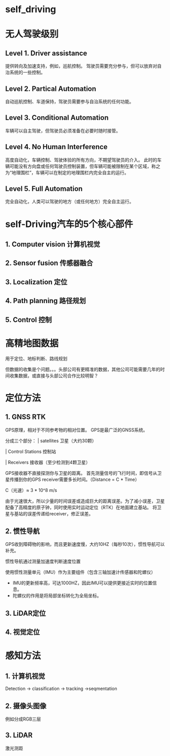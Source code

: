 # self_driving


# 无人驾驶级别

## Level 1. Driver assistance

提供转向及加速支持，例如，巡航控制。
驾驶员需要充分参与，但可以放弃对自治系统的一些控制。

## Level 2. Partical Automation

自动巡航控制、车道保持，驾驶员需要参与自治系统的任何功能。

## Level 3. Conditional Automation

车辆可以自主驾驶，但驾驶员必须准备在必要时随时接管。

## Level 4. No Human Interference

高度自动化，车辆控制、驾驶体验的所有方向，不期望驾驶员的介入。
此时的车辆可能没有方向盘或任何驾驶员控制装置，但车辆可能被限制在某个区域，称之为“地理围栏”，车辆可以在制定的地理围栏内完全自主的运行。

## Level 5. Full Automation

完全自动化，人类可以驾驶的地方（或任何地方）完全自主运行。


# self-Driving汽车的5个核心部件

## 1. Computer vision 计算机视觉

## 2. Sensor fusion 传感器融合

## 3. Localization 定位

## 4. Path planning 路径规划

## 5. Control 控制

# 高精地图数据

用于定位、地标判断、路线规划

但数据的收集是个问题。。。头部公司有更精准的数据，其他公司可能需要几年的时间收集数据，或直接与头部公司合作比较明智？

# 定位方法

## 1. GNSS RTK

GPS原理，相对于不同参考物的相对位置。
GPS是最广泛的GNSS系统。

分成三个部分：
| satellites 卫星（大约30颗）

| Control Stations 控制站

| Receivers 接收器（至少检测到4颗卫星）

GPS接收器不直接探测你与卫星的距离。
首先测量信号的飞行时间，即信号从卫星传播到你的GPS receiver需要多长时间。（Distance = C * Time）

C（光速）≈ 3 * 10^8 m/s

由于光速很大，所以少量的时间误差或造成巨大的距离误差。为了减小误差，卫星配备了高精度的原子钟，同时使用实时运动定位（RTK）在地面建立基站。
将卫星与基站的误差传递给receiver，修正误差。

## 2. 惯性导航

GPS收到障碍物的影响，而且更新速度慢，大约10HZ（每秒10次），惯性导航可以补充。

惯性导航通过测量加速度判断速度位置

使用惯性测量单元（IMU）作为主要组件（包含三轴加速计传感器和陀螺仪）

* IMU的更新频率高，可达1000HZ，因此IMU可以提供更接近实时的位置信息。
* 陀螺仪的作用是将局部坐标转化为全局坐标。

## 3. LiDAR定位

## 4. 视觉定位

# 感知方法

## 1. 计算机视觉 

Detection -> classification -> tracking ->seqmentation

## 2. 摄像头图像 

例如分成RGB三层

## 3. LiDAR 

激光测距

